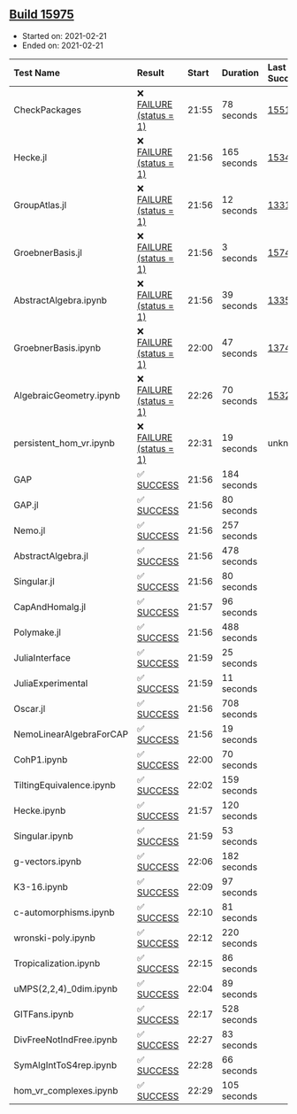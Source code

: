 ## [Build 15975](https://oscarci.mathematik.uni-kl.de/job/oscar/15975/)

* Started on: 2021-02-21
* Ended on: 2021-02-21

| Test Name    | Result | Start | Duration | Last Success | First Failure |
|:-------------|:-------|:------|:---------|:-------------|:--------------|
| CheckPackages | ❌ [FAILURE (status = 1)](https://oscarci.mathematik.uni-kl.de/job/oscar/15975/artifact/logs/build-15975/CheckPackages.log) | 21:55 | 78 seconds | [15514](https://oscarci.mathematik.uni-kl.de/job/oscar/15514/) | [15515](https://oscarci.mathematik.uni-kl.de/job/oscar/15515/) |
| Hecke.jl | ❌ [FAILURE (status = 1)](https://oscarci.mathematik.uni-kl.de/job/oscar/15975/artifact/logs/build-15975/Hecke.jl.log) | 21:56 | 165 seconds | [15344](https://oscarci.mathematik.uni-kl.de/job/oscar/15344/) | [15348](https://oscarci.mathematik.uni-kl.de/job/oscar/15348/) |
| GroupAtlas.jl | ❌ [FAILURE (status = 1)](https://oscarci.mathematik.uni-kl.de/job/oscar/15975/artifact/logs/build-15975/GroupAtlas.jl.log) | 21:56 | 12 seconds | [13311](https://oscarci.mathematik.uni-kl.de/job/oscar/13311/) | [13312](https://oscarci.mathematik.uni-kl.de/job/oscar/13312/) |
| GroebnerBasis.jl | ❌ [FAILURE (status = 1)](https://oscarci.mathematik.uni-kl.de/job/oscar/15975/artifact/logs/build-15975/GroebnerBasis.jl.log) | 21:56 | 3 seconds | [15745](https://oscarci.mathematik.uni-kl.de/job/oscar/15745/) | [15746](https://oscarci.mathematik.uni-kl.de/job/oscar/15746/) |
| AbstractAlgebra.ipynb | ❌ [FAILURE (status = 1)](https://oscarci.mathematik.uni-kl.de/job/oscar/15975/artifact/logs/build-15975/AbstractAlgebra.ipynb.log) | 21:56 | 39 seconds | [13355](https://oscarci.mathematik.uni-kl.de/job/oscar/13355/) | [13356](https://oscarci.mathematik.uni-kl.de/job/oscar/13356/) |
| GroebnerBasis.ipynb | ❌ [FAILURE (status = 1)](https://oscarci.mathematik.uni-kl.de/job/oscar/15975/artifact/logs/build-15975/GroebnerBasis.ipynb.log) | 22:00 | 47 seconds | [13748](https://oscarci.mathematik.uni-kl.de/job/oscar/13748/) | [13749](https://oscarci.mathematik.uni-kl.de/job/oscar/13749/) |
| AlgebraicGeometry.ipynb | ❌ [FAILURE (status = 1)](https://oscarci.mathematik.uni-kl.de/job/oscar/15975/artifact/logs/build-15975/AlgebraicGeometry.ipynb.log) | 22:26 | 70 seconds | [15322](https://oscarci.mathematik.uni-kl.de/job/oscar/15322/) | [15323](https://oscarci.mathematik.uni-kl.de/job/oscar/15323/) |
| persistent_hom_vr.ipynb | ❌ [FAILURE (status = 1)](https://oscarci.mathematik.uni-kl.de/job/oscar/15975/artifact/logs/build-15975/persistent_hom_vr.ipynb.log) | 22:31 | 19 seconds | unknown | unknown |
| GAP | ✅ [SUCCESS](https://oscarci.mathematik.uni-kl.de/job/oscar/15975/artifact/logs/build-15975/GAP.log) | 21:56 | 184 seconds |  |  |
| GAP.jl | ✅ [SUCCESS](https://oscarci.mathematik.uni-kl.de/job/oscar/15975/artifact/logs/build-15975/GAP.jl.log) | 21:56 | 80 seconds |  |  |
| Nemo.jl | ✅ [SUCCESS](https://oscarci.mathematik.uni-kl.de/job/oscar/15975/artifact/logs/build-15975/Nemo.jl.log) | 21:56 | 257 seconds |  |  |
| AbstractAlgebra.jl | ✅ [SUCCESS](https://oscarci.mathematik.uni-kl.de/job/oscar/15975/artifact/logs/build-15975/AbstractAlgebra.jl.log) | 21:56 | 478 seconds |  |  |
| Singular.jl | ✅ [SUCCESS](https://oscarci.mathematik.uni-kl.de/job/oscar/15975/artifact/logs/build-15975/Singular.jl.log) | 21:56 | 80 seconds |  |  |
| CapAndHomalg.jl | ✅ [SUCCESS](https://oscarci.mathematik.uni-kl.de/job/oscar/15975/artifact/logs/build-15975/CapAndHomalg.jl.log) | 21:57 | 96 seconds |  |  |
| Polymake.jl | ✅ [SUCCESS](https://oscarci.mathematik.uni-kl.de/job/oscar/15975/artifact/logs/build-15975/Polymake.jl.log) | 21:56 | 488 seconds |  |  |
| JuliaInterface | ✅ [SUCCESS](https://oscarci.mathematik.uni-kl.de/job/oscar/15975/artifact/logs/build-15975/JuliaInterface.log) | 21:59 | 25 seconds |  |  |
| JuliaExperimental | ✅ [SUCCESS](https://oscarci.mathematik.uni-kl.de/job/oscar/15975/artifact/logs/build-15975/JuliaExperimental.log) | 21:59 | 11 seconds |  |  |
| Oscar.jl | ✅ [SUCCESS](https://oscarci.mathematik.uni-kl.de/job/oscar/15975/artifact/logs/build-15975/Oscar.jl.log) | 21:56 | 708 seconds |  |  |
| NemoLinearAlgebraForCAP | ✅ [SUCCESS](https://oscarci.mathematik.uni-kl.de/job/oscar/15975/artifact/logs/build-15975/NemoLinearAlgebraForCAP.log) | 21:56 | 19 seconds |  |  |
| CohP1.ipynb | ✅ [SUCCESS](https://oscarci.mathematik.uni-kl.de/job/oscar/15975/artifact/logs/build-15975/CohP1.ipynb.log) | 22:00 | 70 seconds |  |  |
| TiltingEquivalence.ipynb | ✅ [SUCCESS](https://oscarci.mathematik.uni-kl.de/job/oscar/15975/artifact/logs/build-15975/TiltingEquivalence.ipynb.log) | 22:02 | 159 seconds |  |  |
| Hecke.ipynb | ✅ [SUCCESS](https://oscarci.mathematik.uni-kl.de/job/oscar/15975/artifact/logs/build-15975/Hecke.ipynb.log) | 21:57 | 120 seconds |  |  |
| Singular.ipynb | ✅ [SUCCESS](https://oscarci.mathematik.uni-kl.de/job/oscar/15975/artifact/logs/build-15975/Singular.ipynb.log) | 21:59 | 53 seconds |  |  |
| g-vectors.ipynb | ✅ [SUCCESS](https://oscarci.mathematik.uni-kl.de/job/oscar/15975/artifact/logs/build-15975/g-vectors.ipynb.log) | 22:06 | 182 seconds |  |  |
| K3-16.ipynb | ✅ [SUCCESS](https://oscarci.mathematik.uni-kl.de/job/oscar/15975/artifact/logs/build-15975/K3-16.ipynb.log) | 22:09 | 97 seconds |  |  |
| c-automorphisms.ipynb | ✅ [SUCCESS](https://oscarci.mathematik.uni-kl.de/job/oscar/15975/artifact/logs/build-15975/c-automorphisms.ipynb.log) | 22:10 | 81 seconds |  |  |
| wronski-poly.ipynb | ✅ [SUCCESS](https://oscarci.mathematik.uni-kl.de/job/oscar/15975/artifact/logs/build-15975/wronski-poly.ipynb.log) | 22:12 | 220 seconds |  |  |
| Tropicalization.ipynb | ✅ [SUCCESS](https://oscarci.mathematik.uni-kl.de/job/oscar/15975/artifact/logs/build-15975/Tropicalization.ipynb.log) | 22:15 | 86 seconds |  |  |
| uMPS(2,2,4)_0dim.ipynb | ✅ [SUCCESS](https://oscarci.mathematik.uni-kl.de/job/oscar/15975/artifact/logs/build-15975/uMPS-2-2-4-_0dim.ipynb.log) | 22:04 | 89 seconds |  |  |
| GITFans.ipynb | ✅ [SUCCESS](https://oscarci.mathematik.uni-kl.de/job/oscar/15975/artifact/logs/build-15975/GITFans.ipynb.log) | 22:17 | 528 seconds |  |  |
| DivFreeNotIndFree.ipynb | ✅ [SUCCESS](https://oscarci.mathematik.uni-kl.de/job/oscar/15975/artifact/logs/build-15975/DivFreeNotIndFree.ipynb.log) | 22:27 | 83 seconds |  |  |
| SymAlgIntToS4rep.ipynb | ✅ [SUCCESS](https://oscarci.mathematik.uni-kl.de/job/oscar/15975/artifact/logs/build-15975/SymAlgIntToS4rep.ipynb.log) | 22:28 | 66 seconds |  |  |
| hom_vr_complexes.ipynb | ✅ [SUCCESS](https://oscarci.mathematik.uni-kl.de/job/oscar/15975/artifact/logs/build-15975/hom_vr_complexes.ipynb.log) | 22:29 | 105 seconds |  |  |
